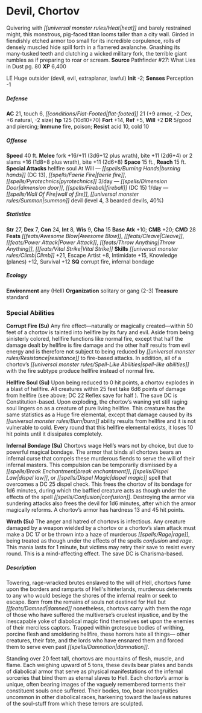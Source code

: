 ﻿---
cssclass: [monsters]

---

# Devil, Chortov
Quivering with _[[universal monster rules/Heat|heat]]_ and barely restrained might, this monstrous, pig-faced titan looms taller than a city wall. Girded in fiendishly etched armor too small for its incredible corpulence, rolls of densely muscled hide spill forth in a flamered avalanche. Gnashing its many-tusked teeth and clutching a wicked military fork, the terrible giant rumbles as if preparing to roar or scream.
**Source** Pathfinder #27: What Lies in Dust pg. 80
**XP** 6,400

LE Huge outsider (devil, evil, extraplanar, lawful)
**Init** -2; **Senses** Perception -1

##### Defense

**AC** 21, touch 6, _[[conditions/Flat-Footed|flat-footed]]_ 21 (+9 armor, -2 Dex, +6 natural, -2 size)
**hp** 125 (10d10+70)
**Fort** +14, **Ref** +5, **Will** +2
**DR** 5/good and piercing; **Immune** fire, poison; **Resist** acid 10, cold 10

##### Offense
**Speed** 40 ft.
**Melee** fork +16/+11 (3d6+12 plus wrath), bite +11 (2d6+4) or 2 slams +16 (1d8+8 plus wrath), bite +11 (2d6+8)
**Space** 15 ft., **Reach** 15 ft.
**Special Attacks** hellfire soul
At Will — _[[spells/Burning Hands|burning hands]]_ (DC 13), _[[spells/Faerie Fire|faerie fire]]_, _[[spells/Pyrotechnics|pyrotechnics]]_
3/day — _[[spells/Dimension Door|dimension door]]_, _[[spells/Fireball|fireball]]_ (DC 15)
1/day — _[[spells/Wall Of Fire|wall of fire]]_, _[[universal monster rules/Summon|summon]]_ devil (level 4, 3 bearded devils, 40%)

##### Statistics
**Str** 27, **Dex** 7, **Con** 24, **Int** 8, **Wis** 9, **Cha** 15
**Base Atk** +10; **CMB** +20; **CMD** 28
**Feats** _[[feats/Awesome Blow|Awesome Blow]]_, _[[feats/Cleave|Cleave]]_, _[[feats/Power Attack|Power Attack]]_, _[[feats/Throw Anything|Throw Anything]]_, _[[feats/Vital Strike|Vital Strike]]_
**Skills** _[[universal monster rules/Climb|Climb]]_ +21, Escape Artist +8, Intimidate +15, Knowledge (planes) +12, Survival +12
**SQ** corrupt fire, infernal bondage

##### Ecology

**Environment** any (Hell)
**Organization** solitary or gang (2-3)
**Treasure** standard

### Special Abilities

**Corrupt Fire (Su)** Any fire effect—naturally or magically created—within 50 feet of a chortov is tainted into hellfire by its fury and evil. Aside from being sinisterly colored, hellfire functions like normal fire, except that half the damage dealt by hellfire is fire damage and the other half results from evil energy and is therefore not subject to being reduced by _[[universal monster rules/Resistance|resistance]]_ to fire-based attacks. In addition, all of a chortov’s _[[universal monster rules/Spell-Like Abilities|spell-like abilities]]_ with the fire subtype produce hellfire instead of normal fire.

**Hellfire Soul (Su)** Upon being reduced to 0 hit points, a chortov explodes in a blast of hellfire. All creatures within 25 feet take 6d6 points of damage from hellfire (see above; DC 22 Reflex save for half ). The save DC is Constitution-based. Upon exploding, the chortov’s waning yet still raging soul lingers on as a creature of pure living hellfire. This creature has the same statistics as a Huge fire elemental, except that damage caused by its _[[universal monster rules/Burn|burn]]_ ability results from hellfire and it is not vulnerable to cold. Every round that this hellfire elemental exists, it loses 10 hit points until it dissipates completely.

**Infernal Bondage (Su)** Chortovs wage Hell’s wars not by choice, but due to powerful magical bondage. The armor that binds all chortovs bears an infernal curse that compels these murderous fiends to serve the will of their infernal masters. This compulsion can be temporarily dismissed by a _[[spells/Break Enchantment|break enchantment]]_, _[[spells/Dispel Law|dispel law]]_, or _[[spells/Dispel Magic|dispel magic]]_ spell that overcomes a DC 25 dispel check. This frees the chortov of its bondage for 1d6 minutes, during which the baffled creature acts as though under the effects of the spell _[[spells/Confusion|confusion]]_. Destroying the armor via sundering attacks also frees the devil for 1d6 minutes, after which the armor magically reforms. A chortov’s armor has hardness 13 and 45 hit points.

**Wrath (Su)** The anger and hatred of chortovs is infectious. Any creature damaged by a weapon wielded by a chortov or a chortov’s slam attack must make a DC 17 or be thrown into a haze of murderous _[[spells/Rage|rage]]_, being treated as though under the effects of the spells _confusion_ and _rage_. This mania lasts for 1 minute, but victims may retry their save to resist every round. This is a mind-affecting effect. The save DC is Charisma-based.

##### Description

Towering, rage-wracked brutes enslaved to the will of Hell, chortovs fume upon the borders and ramparts of Hell's hinterlands, murderous deterrents to any who would besiege the shores of the infernal realm or seek to escape. Born from the remains of souls not destined for Hell but _[[feats/Damned|damned]]_ nonetheless, chortovs carry with them the _rage_ of those who have suffered the multiverse’s cruelest injustice, and by the inescapable yoke of diabolical magic find themselves set upon the enemies of their merciless captors. Trapped within grotesque bodies of writhing, porcine flesh and smoldering hellfire, these horrors hate all things— other creatures, their fate, and the lords who have ensnared them and forced them to serve even past _[[spells/Damnation|damnation]]_.

Standing over 20 feet tall, chortovs are mountains of flesh, muscle, and flame. Each weighing upward of 5 tons, these devils bear plates and bands of diabolical armor that serve as physical manifestations of the infernal sorceries that bind them as eternal slaves to Hell. Each chortov’s armor is unique, often bearing images of the vaguely remembered torments their constituent souls once suffered. Their bodies, too, bear incongruities uncommon in other diabolical races, harkening toward the lawless natures of the soul-stuff from which these terrors are sculpted.